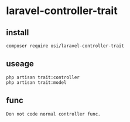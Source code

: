 # laravel-controller-trait

## install
```
composer require osi/laravel-controller-trait
```
## useage
```
php artisan trait:controller
php artisan trait:model

```
## func
```
Don not code normal controller func.
```